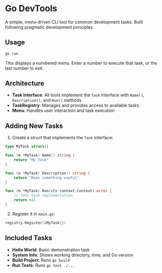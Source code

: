 # Go DevTools

A simple, menu-driven CLI tool for common development tasks. Built following pragmatic development principles.

## Usage

```bash
go run .
```

This displays a numbered menu. Enter a number to execute that task, or the last number to exit.

## Architecture

- **Task Interface**: All tools implement the `Task` interface with `Name()`, `Description()`, and `Run()` methods
- **TaskRegistry**: Manages and provides access to available tasks
- **Menu**: Handles user interaction and task execution

## Adding New Tasks

1. Create a struct that implements the `Task` interface:

```go
type MyTask struct{}

func (m *MyTask) Name() string {
    return "My Task"
}

func (m *MyTask) Description() string {
    return "Does something useful"
}

func (m *MyTask) Run(ctx context.Context) error {
    // Your task implementation
    return nil
}
```

2. Register it in `main.go`:

```go
registry.Register(&MyTask{})
```

## Included Tasks

- **Hello World**: Basic demonstration task
- **System Info**: Shows working directory, time, and Go version
- **Build Project**: Runs `go build`
- **Run Tests**: Runs `go test ./...`